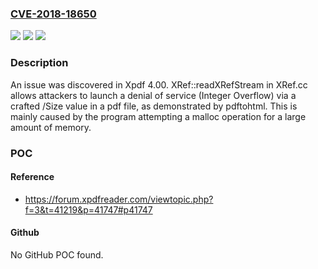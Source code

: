 ### [CVE-2018-18650](https://cve.mitre.org/cgi-bin/cvename.cgi?name=CVE-2018-18650)
![](https://img.shields.io/static/v1?label=Product&message=n%2Fa&color=blue)
![](https://img.shields.io/static/v1?label=Version&message=n%2Fa&color=blue)
![](https://img.shields.io/static/v1?label=Vulnerability&message=n%2Fa&color=brighgreen)

### Description

An issue was discovered in Xpdf 4.00. XRef::readXRefStream in XRef.cc allows attackers to launch a denial of service (Integer Overflow) via a crafted /Size value in a pdf file, as demonstrated by pdftohtml. This is mainly caused by the program attempting a malloc operation for a large amount of memory.

### POC

#### Reference
- https://forum.xpdfreader.com/viewtopic.php?f=3&t=41219&p=41747#p41747

#### Github
No GitHub POC found.

